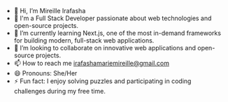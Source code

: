 - 👋 Hi, I’m Mireille Irafasha
- 👀 I'm a Full Stack Developer passionate about web technologies and open-source projects.
- 🌱 I’m currently learning Next.js, one of the most in-demand frameworks for building modern, full-stack web applications.
- 💞️ I’m looking to collaborate on innovative web applications and open-source projects.
- 📫 How to reach me irafashamariemireille@gmail.com
- 😄 Pronouns: She/Her
- ⚡ Fun fact: I enjoy solving puzzles and participating in coding challenges during my free time.

<!---
mireilleIrafasha25/mireilleIrafasha25 is a ✨ special ✨ repository because its `README.md` (this file) appears on your GitHub profile.
You can click the Preview link to take a look at your changes.
--->
